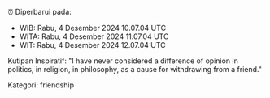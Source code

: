 ⏰ Diperbarui pada:
- WIB: Rabu, 4 Desember 2024 10.07.04 UTC
- WITA: Rabu, 4 Desember 2024 11.07.04 UTC
- WIT: Rabu, 4 Desember 2024 12.07.04 UTC

Kutipan Inspiratif:
"I have never considered a difference of opinion in politics, in religion, in philosophy, as a cause for withdrawing from a friend."


Kategori: friendship

